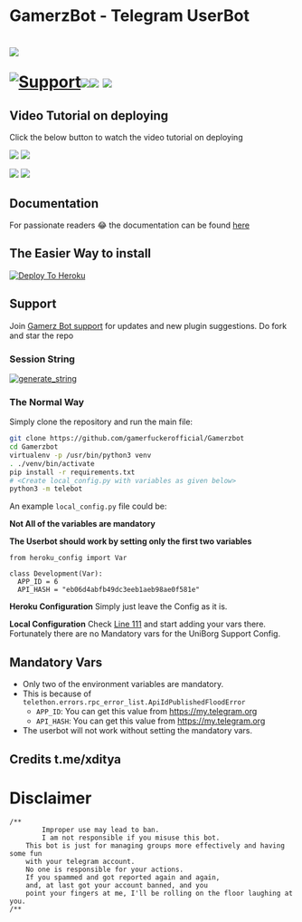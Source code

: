 # GamerzBot - Telegram UserBot

# <p align="left"><a href="https://github.com/gamerfuckerofficial/Gamerzbot"><img src="https://github-readme-stats.vercel.app/api/pin?username=gamerfuckerofficial&show_icons=true&theme=dark&hide_border=true&repo=Gamerzbot"></a></p><p align="centre"><a href="https://t.me/miakhalifachatgroup"> <img src="https://img.shields.io/badge/telegram-Support_Group-blue?style=social&logo=telegram" alt="Support" /></a><a href="https://github.com/gamerfuckerofficial/Gamerzbot/stargazers"><img src="https://img.shields.io/github/stars/gamerfuckerofficial/Gamerzbot?style=social"></a><a href="https://github.com/gamerfuckerofficial/Gamerzbot/fork"><img src="https://img.shields.io/github/forks/gamerfuckerofficial/Gamerzbot?label=Fork&logoColor=blue&style=social"></a>	<a href="https://github.com/gamerfuckerofficial/Gamerzbot"><img src="https://img.shields.io/github/last-commit/gamerfuckerofficial/Gamerzbot?style=flat-square"></a></p>
    
## Video Tutorial on deploying

Click the below button to watch the video tutorial on deploying

<a href="soon"><img src="https://img.shields.io/badge/How%20To%20Deploy-LATEST-blue.svg?logo=Youtube"></a>
<a href="soon"><img src="https://img.shields.io/youtube/views/aPU334icQSM?style=social">
    
<a href="soon"><img src="https://img.shields.io/badge/How%20To%20Deploy-OLD-blue.svg?logo=Youtube"></a>
<a href="soon"><img src="https://img.shields.io/youtube/views/XmvdDHiIDb4?style=social"></a>
    
    
## Documentation
For passionate readers 😂 the documentation can be found [here](https://github.com/gamerfuckerofficial/Gamerzbot)

## The Easier Way to install

[![Deploy To Heroku](https://www.herokucdn.com/deploy/button.svg)](https://heroku.com/deploy?template=https://github.com/gamerfuckerofficial/Gamerzbot)

## Support
Join [Gamerz Bot support](https://t.me/Gamerzbots) for updates and new plugin suggestions.
Do fork and star the repo 

### Session String 
<a href="https://repl.it/@gamerfuckeroffi/Gamerzbot" target="_blank"><img src="https://img.shields.io/badge/run-string__session.py-red?style=for-the-badge&logo=repl.it" alt="generate_string" /></a>

### The Normal Way

Simply clone the repository and run the main file:
```sh
git clone https://github.com/gamerfuckerofficial/Gamerzbot
cd Gamerzbot
virtualenv -p /usr/bin/python3 venv
. ./venv/bin/activate
pip install -r requirements.txt
# <Create local_config.py with variables as given below>
python3 -m telebot
```

An example `local_config.py` file could be:

**Not All of the variables are mandatory**

__The Userbot should work by setting only the first two variables__

```python3
from heroku_config import Var

class Development(Var):
  APP_ID = 6
  API_HASH = "eb06d4abfb49dc3eeb1aeb98ae0f581e"
```

**Heroku Configuration**
Simply just leave the Config as it is.

**Local Configuration**
Check [Line 111](https://github.com/Total-Noob-69/X-tra-Telegram/blob/master/userbot/uniborgConfig.py#L111) and start adding your vars there.
Fortunately there are no Mandatory vars for the UniBorg Support Config.

## Mandatory Vars

- Only two of the environment variables are mandatory.
- This is because of `telethon.errors.rpc_error_list.ApiIdPublishedFloodError`
    - `APP_ID`:   You can get this value from https://my.telegram.org
    - `API_HASH`:   You can get this value from https://my.telegram.org
- The userbot will not work without setting the mandatory vars.

## Credits t.me/xditya

# Disclaimer
```
/**
    	Improper use may lead to ban.
    	I am not responsible if you misuse this bot.
	This bot is just for managing groups more effectively and having some fun
	with your telegram account.
	No one is responsible for your actions.
	If you spammed and got reported again and again, 
	and, at last got your account banned, and you
	point your fingers at me, I'll be rolling on the floor laughing at you.
/**
```

